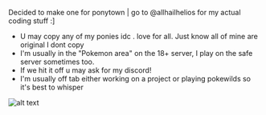 Decided to make one for ponytown | go to @allhailhelios for my actual coding stuff :]
- U may copy any of my ponies idc . love for all. Just know all of mine are original I dont copy
- I'm usually in the "Pokemon area" on the 18+ server, I play on the safe server sometimes too.
- If we hit it off u may ask for my discord!
- I'm usually off tab either working on a project or playing pokewilds so it's best to whisper

![alt text](https://file.garden/Zruzz_C1HzBK0sHv/minun.gif "minun plusle")

<!--
**ladyazul/ladyazul** is a ✨ _special_ ✨ repository because its `README.md` (this file) appears on your GitHub profile.

Here are some ideas to get you started:

- 🔭 I’m currently working on ...
- 🌱 I’m currently learning ...
- 👯 I’m looking to collaborate on ...
- 🤔 I’m looking for help with ...
- 💬 Ask me about ...
- 📫 How to reach me: ...
- 😄 Pronouns: ...
- ⚡ Fun fact: ...
-->
